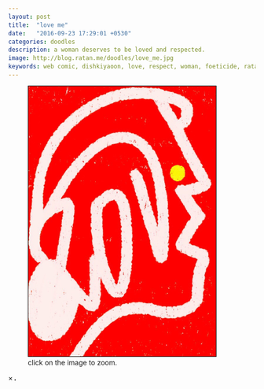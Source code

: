 ```yaml
---
layout: post
title:  "love me"
date:   "2016-09-23 17:29:01 +0530"
categories: doodles
description: a woman deserves to be loved and respected.
image: http://blog.ratan.me/doodles/love_me.jpg
keywords: web comic, dishkiyaoon, love, respect, woman, foeticide, ratan, ratandeep, ratandeep singh
---
```

<!--p align=center><img style="border: 0px solid #000;" src="/doodles/love_me.png" alt="" width="68%" height="68%" /></p-->

<figure>
    <img id="myimg" style="border: 1px solid #000;" src="/doodles/love_me.jpg" alt="" width="90%" height="90%">
  <figcaption>click on the image to zoom.</figcaption>
</figure>


<div id="mymodal" class="modal">
  <span class="close">×</span>
  <img class="modal-content" id="img01" style="border: 1px solid #000;">
  <div id="caption"></div>
</div>
